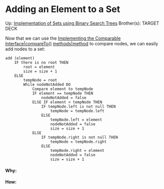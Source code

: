 # Adding an Element to a Set

Up: [Implementation of Sets using Binary Search Trees](implementation_of_sets_using_binary_search_trees)
Brother(s):
TARGET DECK

Now that we can use the [Implementing the Comparable Interface|compareTo()](implementing_the_comparable_interface|compareto()) [methods|method](methods|method) to compare nodes, we can easily add nodes to a set:

```
add (element)
	IF there is no root THEN
		root = element
		size = size + 1
	ELSE
		tempNode = root
		While nodeNotAdded DO
			Compare element to tempNode
			IF element == tempNode THEN
				nodeNotAdded = false
			ELSE IF element < tempNode THEN
				IF tempNode.left is not null THEN
					tempNode = tempNode.left
				ELSE
					tempNode.left = element
					nodeNotAdded = false
					size = size + 1
			ELSE
				IF tempNode.right is not null THEN
					tempNode = tempNode.right
				ELSE
					tempNode.right = element
					nodeNotAdded = false
					size = size + 1
```





































#### Why:
#### How:









